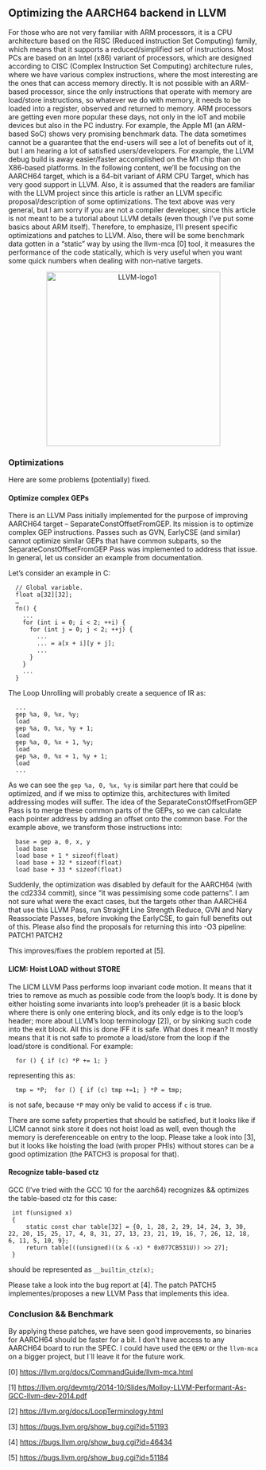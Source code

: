 ##  Optimizing the AARCH64 backend in LLVM

For those who are not very familiar with ARM processors, it is a CPU architecture based on the RISC (Reduced instruction Set Computing) family, which means that it supports a reduced/simplified set of instructions. Most PCs are based on an Intel (x86) variant of processors, which are designed according to CISC (Complex Instruction Set Computing) architecture rules, where we have various complex instructions, where the most interesting are the ones that can access memory directly. It is not possible with an ARM-based processor, since the only instructions that operate with memory are load/store instructions, so whatever we do with memory, it needs to be loaded into a register, observed and returned to memory. ARM processors are getting even more popular these days, not only in the IoT and mobile devices but also in the PC industry. For example, the Apple M1 (an ARM-based SoC) shows very promising benchmark data. The data sometimes cannot be a guarantee that the end-users will see a lot of benefits out of it, but I am hearing a lot of satisfied users/developers. For example, the LLVM debug build is away easier/faster accomplished on the M1 chip than on X86-based platforms.
In the following content, we’ll be focusing on the AARCH64 target, which is a 64-bit variant of ARM CPU Target, which has very good support in LLVM. Also, it is assumed that the readers are familiar with the LLVM project since this article is rather an LLVM specific proposal/description of some optimizations. The text above was very general, but I am sorry if you are not a compiler developer, since this article is not meant to be a tutorial about LLVM details (even though I’ve put some basics about ARM itself). Therefore, to emphasize, I’ll present specific optimizations and patches to LLVM. Also, there will be some benchmark data gotten in a “static” way by using the llvm-mca [0] tool, it measures the performance of the code statically, which is very useful when you want some quick numbers when dealing with non-native targets. 


<center><img width="350" alt="LLVM-logo1" src="https://user-images.githubusercontent.com/16275603/140522586-fb501104-7c1a-4c01-88ba-507582cd94f6.png"></center>

### Optimizations

Here are some problems (potentially) fixed.

####	Optimize complex GEPs

There is an LLVM Pass initially implemented for the purpose of improving AARCH64 target – SeparateConstOffsetFromGEP. Its mission is to optimize complex GEP instructions. Passes such as GVN, EarlyCSE (and similar) cannot optimize similar GEPs that have common subparts, so the SeparateConstOffsetFromGEP Pass was implemented to address that issue. In general, let us consider an example from documentation.

Let’s consider an example in C:

      // Global variable.
      float a[32][32];
      …
      fn() {
        ...
        for (int i = 0; i < 2; ++i) {
          for (int j = 0; j < 2; ++j) {
            ...
            ... = a[x + i][y + j];
            ...
          }
        }
        ...
      }

The Loop Unrolling will probably create a sequence of IR as:

      ...
      gep %a, 0, %x, %y;
      load
      gep %a, 0, %x, %y + 1;
      load
      gep %a, 0, %x + 1, %y;
      load
      gep %a, 0, %x + 1, %y + 1;
      load
      ...

As we can see the `gep %a, 0, %x, %y` is similar part here that could be optimized, and if we miss to optimize this, architectures with limited addressing modes will suffer. The idea of the SeparateConstOffsetFromGEP Pass is to merge these common parts of the GEPs, so we can calculate each pointer address by adding an offset onto the common base. For the example above, we transform those instructions into:

      base = gep a, 0, x, y
      load base
      load base + 1 * sizeof(float)
      load base + 32 * sizeof(float)
      load base + 33 * sizeof(float)

Suddenly, the optimization was disabled by default for the AARCH64 (with the cd2334 commit), since “it was pessimising some code patterns”. I am not sure what were the exact cases, but the targets other than AARCH64 that use this LLVM Pass, run Straight Line Strength Reduce, GVN and Nary Reassociate Passes, before invoking the EarlyCSE, to gain full benefits out of this. Please also find the proposals for returning this into -O3 pipeline: PATCH1 PATCH2

This improves/fixes the problem reported at [5].

####	LICM: Hoist LOAD without STORE

The LICM LLVM Pass performs loop invariant code motion. It means that it tries to remove as much as possible code from the loop’s body. It is done by either hoisting some invariants into loop’s preheader (it is a basic block where there is only one entering block, and its only edge is to the loop’s header; more about LLVM’s loop terminology [2]), or by sinking such code into the exit block. All this is done IFF it is safe. What does it mean? It mostly means that it is not safe to promote a load/store from the loop if the load/store is conditional.  For example:

      for () { if (c) *P += 1; }

representing this as:

      tmp = *P;  for () { if (c) tmp +=1; } *P = tmp;

is not safe, because `*P` may only be valid to access if `c` is true.

There are some safety properties that should be satisfied, but it looks like if LICM cannot sink store it does not hoist load as well, even though the memory is dereferenceable on entry to the loop. Please take a look into [3], but it looks like hoisting the load (with proper PHIs) without stores can be a good optimization (the PATCH3 is proposal for that).

####	Recognize table-based ctz

GCC (I’ve tried with the GCC 10 for the aarch64) recognizes && optimizes the table-based ctz for this case:

     int f(unsigned x)
     {
         static const char table[32] = {0, 1, 28, 2, 29, 14, 24, 3, 30, 22, 20, 15, 25, 17, 4, 8, 31, 27, 13, 23, 21, 19, 16, 7, 26, 12, 18, 6, 11, 5, 10, 9};
         return table[((unsigned)((x & -x) * 0x077CB531U)) >> 27];
     }

should be represented as `__builtin_ctz(x);`

Please take a look into the bug report at [4]. The patch PATCH5 implementes/proposes a new LLVM Pass that implements this idea.

### Conclusion && Benchmark

By applying these patches, we have seen good improvements, so binaries for AARCH64 should be faster for a bit. I don't have access to any AARCH64 board to run the SPEC. I could have used the `QEMU` or the `llvm-mca` on a bigger project, but I`ll leave it for the future work.



[0] https://llvm.org/docs/CommandGuide/llvm-mca.html


[1] https://llvm.org/devmtg/2014-10/Slides/Molloy-LLVM-Performant-As-GCC-llvm-dev-2014.pdf


[2] https://llvm.org/docs/LoopTerminology.html


[3] https://bugs.llvm.org/show_bug.cgi?id=51193


[4] https://bugs.llvm.org/show_bug.cgi?id=46434


[5]	https://bugs.llvm.org/show_bug.cgi?id=51184
